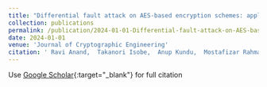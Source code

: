 ```yaml
---
title: "Differential fault attack on AES-based encryption schemes: application to B5G/6G ciphers—Rocca, Rocca-S and AEGIS"
collection: publications
permalink: /publication/2024-01-01-Differential-fault-attack-on-AES-based-encryption-schemes-application-to-B5G6G-ciphersRocca-Rocca-S-and-AEGIS
date: 2024-01-01
venue: 'Journal of Cryptographic Engineering'
citation: ' Ravi Anand,  Takanori Isobe,  Anup Kundu,  Mostafizar Rahman,  Sahiba Suryawanshi, &quot;Differential fault attack on AES-based encryption schemes: application to B5G/6G ciphers—Rocca, Rocca-S and AEGIS.&quot; Journal of Cryptographic Engineering, 2024.'
---
```

Use [Google Scholar](https://scholar.google.com/scholar?q=Differential+fault+attack+on+AES+based+encryption+schemes:+application+to+B5G/6G+ciphers—Rocca,+Rocca+S+and+AEGIS){:target="_blank"} for full citation